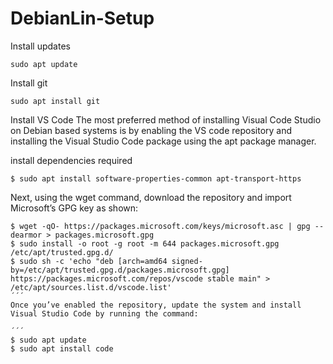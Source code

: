 # DebianLin-Setup

Install updates
```
sudo apt update
```

Install git
```
sudo apt install git
```

Install VS Code
The most preferred method of installing Visual Code Studio on Debian based systems is by enabling the VS code repository and installing the Visual Studio Code package using the apt package manager.


install dependencies required 
```
$ sudo apt install software-properties-common apt-transport-https
```
Next, using the wget command, download the repository and import Microsoft’s GPG key as shown:
```
$ wget -qO- https://packages.microsoft.com/keys/microsoft.asc | gpg --dearmor > packages.microsoft.gpg
$ sudo install -o root -g root -m 644 packages.microsoft.gpg /etc/apt/trusted.gpg.d/
$ sudo sh -c 'echo "deb [arch=amd64 signed-by=/etc/apt/trusted.gpg.d/packages.microsoft.gpg] https://packages.microsoft.com/repos/vscode stable main" > /etc/apt/sources.list.d/vscode.list'
´´´
Once you’ve enabled the repository, update the system and install Visual Studio Code by running the command:

´´´
$ sudo apt update
$ sudo apt install code
```
